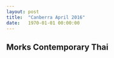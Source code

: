 ```yaml
---
layout: post
title:  "Canberra April 2016"
date:   1970-01-01 00:00:00
---
```


## Morks Contemporary Thai
